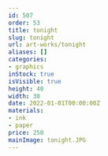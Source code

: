 ```yaml
---
id: 507
order: 53
title: tonight
slug: tonight
url: art-works/tonight
aliases: []
categories:
- graphics
inStock: true
isVisible: true
height: 40
width: 30
date: 2022-01-01T00:00:00Z
materials:
- ink
- paper
price: 250
mainImage: tonight.JPG
---
```

